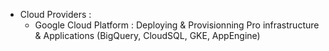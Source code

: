 - Cloud Providers :
    - Google Cloud Platform : Deploying & Provisionning Pro infrastructure & Applications (BigQuery, CloudSQL, GKE, AppEngine)
